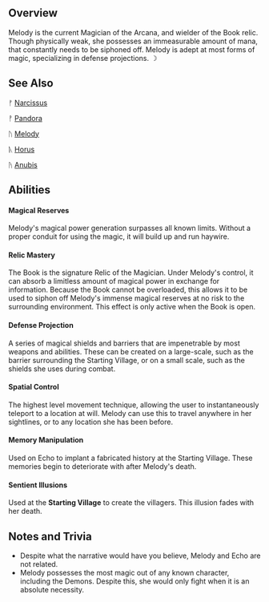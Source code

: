 ## Overview
Melody is the current Magician of the Arcana, and wielder of the Book relic. Though physically weak, she possesses
an immeasurable amount of mana, that constantly needs to be siphoned off. Melody is adept at most forms of magic,
specializing in defense projections.  &#x263D;

## See Also
&#x16a0; [Narcissus](./characters/narcissus)

&#x16A1; [Pandora](./characters/pandora)

&#x16A2; [Melody](./characters/melody)

&#x16A3; [Horus](./characters/horus)

&#x16A4; [Anubis](./characters/anubis)


## Abilities
#### Magical Reserves
Melody's magical power generation surpasses all known limits. Without a proper conduit for using the magic, it will build up and run haywire.

#### Relic Mastery
The Book is the signature Relic of the Magician. Under Melody's control, it can absorb a limitless amount of magical power in exchange for information. Because the Book cannot be overloaded, this allows it to be used to siphon off Melody's immense magical reserves at no risk to the surrounding environment. This effect is only active when the Book is open.

#### Defense Projection
A series of magical shields and barriers that are impenetrable by most weapons and abilities. These can be created
on a large-scale, such as the barrier surrounding the Starting Village, or on a small scale, such as the shields she uses during combat.

#### Spatial Control
The highest level movement technique, allowing the user to instantaneously teleport to a location at will. Melody can use this to travel anywhere in her sightlines, or to any location she has been before.

#### Memory Manipulation
Used on Echo to implant a fabricated history at the Starting Village. These memories begin to deteriorate with after Melody's death.

#### Sentient Illusions
Used at the **Starting Village** to create the villagers. This illusion fades with her death.


## Notes and Trivia
- Despite what the narrative would have you believe, Melody and Echo are not related.
- Melody possesses the most magic out of any known character, including the Demons. Despite this, she would only fight when it is an absolute necessity. 